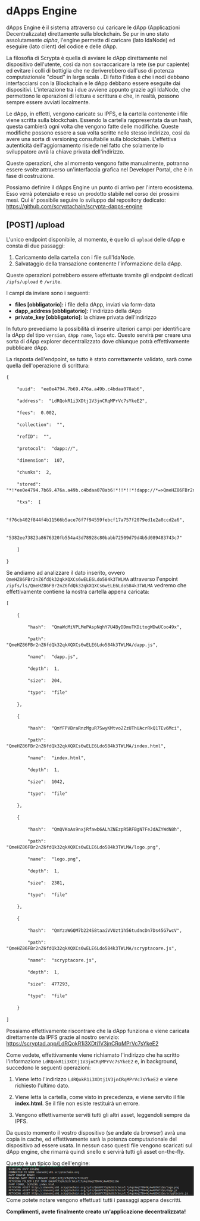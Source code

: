 # dApps Engine

dApps Engine è il sistema attraverso cui caricare le dApp (Applicazioni Decentralizzate) direttamente sulla blockchain. Se pur in uno stato assolutamente _alpha_, l'engine permette di caricare (lato IdaNode) ed eseguire (lato client) del codice e delle dApp.

La filosofia di Scrypta è quella di avviare le dApp direttamente nel dispositivo dell'utente, così da non sovraccaricare la rete (se pur capiente) ed evitare i colli di bottiglia che ne deriverebbero dall'uso di potenza computazionale "cloud" in larga scala . Di fatto l'idea è che i nodi debbano interfacciarsi con la Blockchain e le dApp debbano essere eseguite dai dispositivi. L'interazione tra i due avviene appunto grazie agli IdaNode, che permettono le operazioni di lettura e scrittura e che, in realtà, possono sempre essere avviati localmente.

Le dApp, in effetti, vengono caricate su IPFS, e la cartella contenente i file viene scritta sulla blockchain. Essendo la cartella rappresentata da un hash, questa cambierà ogni volta che vengono fatte delle modifiche. Queste modifiche possono essere a sua volta scritte  nello stesso indirizzo, così da avere una sorta di versioning consultabile sulla blockchain.  L'effettiva autenticità dell'aggiornamento risiede nel fatto che solamente lo sviluppatore avrà la chiave privata dell'indirizzo.

Queste operazioni, che al momento vengono fatte manualmente, potranno essere svolte attraverso un'interfaccia grafica nel Developer Portal, che è in fase di costruzione.

Possiamo definire il dApps Engine un punto di arrivo per l'intero ecosistema. Esso verrà potenziato e reso un prodotto stabile nel corso dei prossimi mesi. Quì è' possibile seguire lo sviluppo dal repository dedicato:
https://github.com/scryptachain/scrypta-dapps-engine


## [POST] /upload

L'unico endpoint disponibile, al momento, è quello di `upload` delle dApp e consta di due passaggi:
1) Caricamento della cartella con i file sull'IdaNode.
2) Salvataggio della transazione contenente l'informazione della dApp.

Queste operazioni potrebbero essere effettuate tramite gli endpoint dedicati `/ipfs/upload` e `/write`.

I campi da inviare sono i seguenti:
- **files [obbligatorio]:** i file della dApp, inviati via form-data 
- **dapp_address [obbligatorio]:** l'indirizzo della dApp
- **private_key [obbligatorio]:** la chiave privata dell'indirizzo

In futuro prevediamo la possibilità di inserire ulteriori campi per identificare la dApp del tipo `version`, `dApp name`, `logo` etc. Questo servirà per creare una sorta di dApp explorer decentralizzato dove chiunque potrà effettivamente pubblicare dApp.

La risposta dell'endpoint, se tutto è stato correttamente validato, sarà come quella dell'operazione di scrittura:
```
{

	"uuid":  "ee0e4794.7b69.476a.a49b.c4bdaa078ab6",

	"address":  "LdRQokR1i3XDtj1V3jnCRqMPrVc7sYkeE2",

	"fees":  0.002,

	"collection":  "",

	"refID":  "",

	"protocol":  "dapp://",

	"dimension":  107,

	"chunks":  2,

	"stored":  "*!*ee0e4794.7b69.476a.a49b.c4bdaa078ab6!*!!*!!*!dapp://*=>QmeHZ86FBr2nZ6fdQk32qkXQXCs6wELE6Ldo584k3TWLMA*!*",

	"txs":  [

		"f76cb402f844f4b11566b5ace76f7f94559febcf17a757f2079ed1e2a8ccd2a6",

		"5382ee73823a8676320fb554a43d78928c80babb72509d79d4b5d089483743c7"

	]

}
```

Se andiamo ad analizzare il dato inserito, ovvero `QmeHZ86FBr2nZ6fdQk32qkXQXCs6wELE6Ldo584k3TWLMA` attraverso l'enpoint `/ipfs/ls/QmeHZ86FBr2nZ6fdQk32qkXQXCs6wELE6Ldo584k3TWLMA` vedremo che effettivamente contiene la nostra cartella appena caricata:
```
[

	{

		"hash":  "QmaWcMiVPLMePAspNqhY7U4ByDDmuTKDitogWDwUCoo49x",

		"path":  "QmeHZ86FBr2nZ6fdQk32qkXQXCs6wELE6Ldo584k3TWLMA/dapp.js",

		"name":  "dapp.js",

		"depth":  1,

		"size":  204,

		"type":  "file"

	},

	{

		"hash":  "QmYFPVBraRnzMguR7SwyKMtvo2ZzUThUAcrRkQ1TEv6Mci",

		"path":  "QmeHZ86FBr2nZ6fdQk32qkXQXCs6wELE6Ldo584k3TWLMA/index.html",

		"name":  "index.html",

		"depth":  1,

		"size":  1042,

		"type":  "file"

	},

	{

		"hash":  "QmQVKoAs9nxjRfawb6ALhZNEzpR5RFBgN7FeJdAZYWdN8h",

		"path":  "QmeHZ86FBr2nZ6fdQk32qkXQXCs6wELE6Ldo584k3TWLMA/logo.png",

		"name":  "logo.png",

		"depth":  1,

		"size":  2381,

		"type":  "file"

	},

	{

		"hash":  "QmYzaWGQM7b224S8taaiVVUzt1h56tudncDn7Ds45G7wcV",

		"path":  "QmeHZ86FBr2nZ6fdQk32qkXQXCs6wELE6Ldo584k3TWLMA/scryptacore.js",

		"name":  "scryptacore.js",

		"depth":  1,

		"size":  477293,

		"type":  "file"

	}

]
```

Possiamo effettivamente riscontrare che la dApp funziona e viene caricata direttamente da IPFS grazie al nostro servizio:  https://scryptad.app/LdRQokR1i3XDtj1V3jnCRqMPrVc7sYkeE2

Come vedete, effettivamente viene richiamato l'indirizzo che ha scritto l'informazione `LdRQokR1i3XDtj1V3jnCRqMPrVc7sYkeE2` e, in background, succedono le seguenti operazioni:

1) Viene letto l'indirizzo `LdRQokR1i3XDtj1V3jnCRqMPrVc7sYkeE2` e viene richiesto l'ultimo dato.
2) Viene letta la cartella, come visto in precedenza, e viene servito il file **index.html**. Se il file non esiste restituirà un errore.

3) Vengono effettivamente serviti tutti gli altri asset, leggendoli sempre da IPFS.

Da questo momento il vostro dispositivo (se andate da browser) avrà una copia in cache, ed effettivamente sarà la potenza computazionale del dispositivo ad essere usata. In nessun caso questi file vengono scaricati sul dApp engine, che rimarrà quindi snello e servirà tutti gli asset on-the-fly. 

Questo è un tipico log dell'engine:
![](../.vuepress/public/assets/dappengine/npmstart.png)
Come potete notare vengono effettuati tutti i passaggi appena descritti.

**Complimenti, avete finalmente creato un'applicazione decentralizzata!**
<!--stackedit_data:
eyJoaXN0b3J5IjpbNDc3MjgwMTIzLDUyNzE3ODM2NiwtNzgxMz
c4MjYzLDkwNzM2ODg1OSw1NTU1NDY2MjddfQ==
-->
